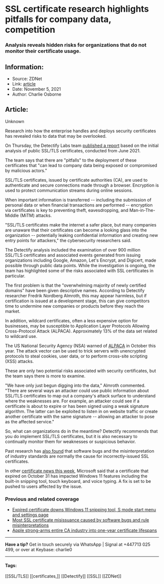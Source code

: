# SSL certificate research highlights pitfalls for company data, competition
### Analysis reveals hidden risks for organizations that do not monitor their certificate usage.

## Information:
+ Source: ZDNet
+ Link: [article](https://www.zdnet.com/article/ssl-certificate-research-highlights-pitfalls-for-company-data/)
+ Date: November 5, 2021
+ Author: Charlie Osborne


## Article:
Unknown

Research into how the enterprise handles and deploys security certificates has revealed risks to data that may be overlooked. 


On Thursday, the Detectify Labs team [published a report](https://blog.detectify.com/2021/11/04/new-research-are-ssl-certificates-leaking-company-secrets/) based on the initial analysis of public SSL/TLS certificates, conducted from June 2021.

The team says that there are "pitfalls" to the deployment of these certificates that "can lead to company data being exposed or compromised by malicious actors." 

SSL/TLS certificates, issued by certificate authorities (CA), are used to authenticate and secure connections made through a browser. Encryption is used to protect communication streams during online sessions.  

When important information is transferred -- including the submission of personal data or when financial transactions are performed -- encryption via certificates is key to preventing theft, eavesdropping, and Man-in-The-Middle (MiTM) attacks.  

"SSL/TLS certificates make the internet a safer place, but many companies are unaware that their certificates can become a looking glass into the organization -- potentially leaking confidential information and creating new entry points for attackers," the cybersecurity researchers said.  

The Detectify analysis included the examination of over 900 million SSL/TLS certificates and associated events generated from issuing organizations including Google, Amazon, Let's Encrypt, and Digicert, made possible through public data points. While the investigation is ongoing, the team has highlighted some of the risks associated with SSL certificates in particular. 






The first problem is that the "overwhelming majority of newly certified domains" have been given descriptive names. According to Detectify researcher Fredrik Nordberg Almroth, this may appear harmless, but if certification is issued at a development stage, this can give competitors time to undermine new companies or products before they reach the market.  

In addition, wildcard certificates, often a less expensive option for businesses, may be susceptible to Application Layer Protocols Allowing Cross-Protocol Attack (ALPACA). Approximately 13% of the data set related to wildcard use.  

The US National Security Agency (NSA) warned of [ALPACA](https://media.defense.gov/2021/Oct/07/2002869955/-1/-1/0/CSI_AVOID%20DANGERS%20OF%20WILDCARD%20TLS%20CERTIFICATES%20AND%20THE%20ALPACA%20TECHNIQUE_211007.PDF) in October this year. The attack vector can be used to trick servers with unencrypted protocols to steal cookies, user data, or to perform cross-site scripting (XSS) attacks.  

These are only two potential risks associated with security certificates, but the team says there is more to examine.  

"We have only just begun digging into the data," Almroth commented. "There are several ways an attacker could use public information about SSL/TLS certificates to map out a company's attack surface to understand where the weaknesses are. For example, an attacker could see if a certificate is about to expire or has been signed using a weak signature algorithm. The latter can be exploited to listen in on website traffic or create another certificate with the same signature -- allowing an attacker to pose as the affected service." 

So, what can organizations do in the meantime? Detectify recommends that you do implement SSL/TLS certificates, but it is also necessary to continually monitor them for weaknesses or suspicious behavior.  

Past research has [also found](https://www.zdnet.com/article/most-ssl-certificate-misissuance-caused-by-software-bugs-and-rule-misinterpretations/) that software bugs and the misinterpretation of industry standards are normally the cause for incorrectly-issued SSL certificates. 

In other [certificate news this week](https://www.zdnet.com/article/expired-certificate-downs-windows-11-snipping-tool-s-mode-start-menu-and-settings-page/), Microsoft said that a certificate that expired on October 31 has impacted Windows 11 features including the built-in snipping tool, touch keyboard, and voice typing. A fix is set to be pushed to users affected by the issue.  

###  Previous and related coverage

* [Expired certificate downs Windows 11 snipping tool, S mode start menu and settings page](https://www.zdnet.com/article/expired-certificate-downs-windows-11-snipping-tool-s-mode-start-menu-and-settings-page/)
* [Most SSL certificate misissuance caused by software bugs and rule misinterpretations](https://www.zdnet.com/article/most-ssl-certificate-misissuance-caused-by-software-bugs-and-rule-misinterpretations/)
* [Apple strong-arms entire CA industry into one-year certificate lifespans](https://www.zdnet.com/article/apple-strong-arms-entire-ca-industry-into-one-year-certificate-lifespans/)



---

**Have a tip?** Get in touch securely via WhatsApp | Signal at +447713 025 499, or over at Keybase: charlie0



---





#### Tags:
[[SSL/TLS]] [[certificates,]] [[Detectify]] [[SSL]] [[ZDNet]]
